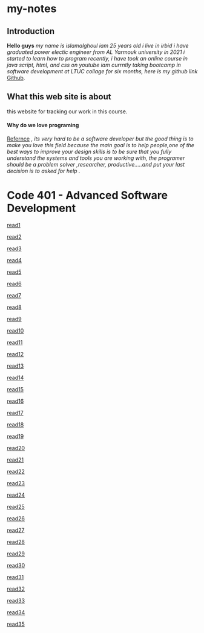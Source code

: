 # my-notes
## Introduction
**Hello guys**
*my name is islamalghoul
iam 25 years old i live in irbid
i have graduated power electic engineer from AL Yarmouk university in 2021
i started to learn how to program recently, i have took an online course in java script, html, and css on youtube iam currntly taking  bootcamp in software development at LTUC collage  for six months, here is my github link* [Github](https://github.com/islamalghoul).
## What this web site is about 
this website for tracking our work in this course.

#### **Why do we love programing**
[Refernce](https://www.freecodecamp.org/news/learn-the-fundamentals-of-a-good-developer-mindset-in-15-minutes-81321ab8a682/) , *its very hard to be a software developer but the good thing is to make you love this field because the main goal is to help people,one of the best ways to improve your design skills is to be sure that you fully understand the systems and tools you are working with, the programer should be a problem solver ,researcher, productive.....and put your last decision is to asked for help .*

# Code 401 - Advanced Software Development
[read1](/python/code-401-python/class-01/README.md)


[read2](/python/code-401-python/class-02/README.md)


[read3](python/code-401-python/class-03/README.md)

[read4](python/code-401-python/class-04/README.md)

[read5](python/code-401-python/class-05/README.md)

[read6](python/code-401-python/class-06/README.md)

[read7](/python/code-401-python/class-07/README.md)

[read8](/python/code-401-python/class-08/README.md)

[read9](python/code-401-python/class-09/README.md)

[read10](python/code-401-python/class-10/README.md)

[read11](python/code-401-python/class-11/README.md)

[read12](python/code-401-python/class-12/README.md)

[read13](python/code-401-python/class-13/README.md)

[read14](python/code-401-python/class-14/README.md)

[read15](python/code-401-python/class-15/README.md)

[read16](python/code-401-python/class-16/README.md)

[read17](python/code-401-python/class-17/README.md)

[read18](python/code-401-python/class-18/README.md)

[read19](python/code-401-python/class-19/README.md)

[read20](python/code-401-python/class-20/README.md)

[read21](python/code-401-python/class-21/README.md)

[read22](python/code-401-python/class-22/README.md)

[read23](python/code-401-python/class-23/README.md)

[read24](python/code-401-python/class-24/README.md)

[read25](python/code-401-python/class-25/README.md)

[read26](python/code-401-python/class-26/README.md)

[read27](python/code-401-python/class-27/README.md)

[read28](python/code-401-python/class-28/README.md)

[read29](python/code-401-python/class-29/README.md)

[read30](python/code-401-python/class-30/README.md)

[read31](python/code-401-python/class-31/README.md)

[read32](python/code-401-python/class-32/README.md)

[read33](python/code-401-python/class-33/README.md)

[read34](python/code-401-python/class-34/README.md)

[read35](python/code-401-python/class-35/README.md)
